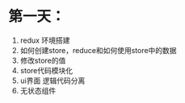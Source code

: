 # 第一天：
1. redux 环境搭建
2. 如何创建store，reduce和如何使用store中的数据
3. 修改store的值
4. store代码模块化
5. ui界面 逻辑代码分离
6. 无状态组件